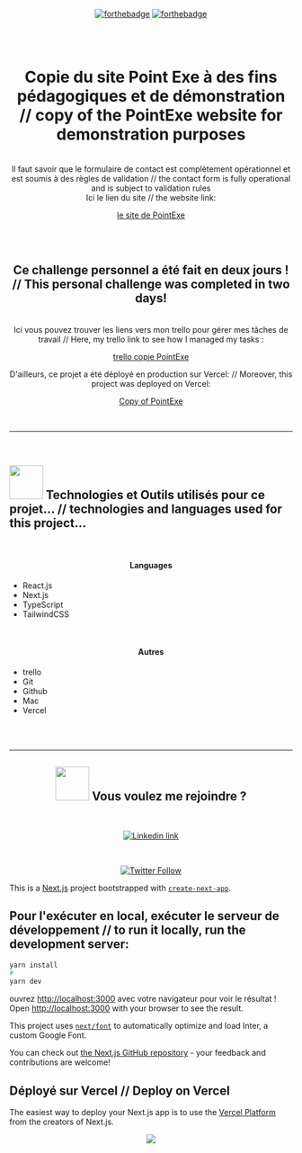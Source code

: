 <div align="center">

[![forthebadge](https://forthebadge.com/images/badges/built-by-developers.svg)](https://forthebadge.com)
[![forthebadge](https://forthebadge.com/images/badges/powered-by-coffee.svg)](https://forthebadge.com)

</div>
<br>
<br>
<div align="center">
  
# Copie du site Point Exe à des fins pédagogiques et de démonstration // copy of the PointExe website for demonstration purposes
<br>
Il faut savoir que le formulaire de contact est complètement opérationnel et est soumis à des règles de validation // the contact form is fully operational and is subject to validation rules
<br>
Ici le lien du site // the website link: 

[le site de PointExe](https://www.thepointexe.fr/)

<br>
<br>

## Ce challenge personnel a été fait en deux jours ! // This personal challenge was completed in two days!

<br>
  Ici vous pouvez trouver les liens vers mon trello pour gérer mes tâches de travail // Here, my trello link to see how I managed my tasks : 
  
  [trello copie PointExe](https://trello.com/b/K7wCZaiI/clone-pointexe)

  D'ailleurs, ce projet a été déployé en production sur Vercel: // Moreover, this project was deployed on Vercel:
  
  [Copy of PointExe](https://clone-pointexe.vercel.app/)
</div>
<br>
<hr>

<br>

## <img src="https://media.giphy.com/media/jSKBmKkvo2dPQQtsR1/giphy.gif" width="60"> Technologies et Outils utilisés pour ce projet...  // technologies and languages used for this project...

<br>

<h4 align="center">Languages</h4>

- React.js
- Next.js
- TypeScript
- TailwindCSS

</p>
<br>

<h4 align="center">Autres</h4>

- trello
- Git
- Github
- Mac
- Vercel

<br>
</div>

<br>
<hr>

<div align="center">
  
## <img src="https://media.giphy.com/media/c0nazaf7y7EPaJCtSQ/giphy.gif" width="60"> Vous voulez me rejoindre ?
  
</div>

<br>

<div align="center">
  
[![Linkedin link](https://img.shields.io/badge/LinkedIn-0077B5?style=for-the-badge&logo=linkedin&logoColor=white)](https://linkedin.com/in/christelle-gevaert-dev)

</div>  
<br>
<div align="center">
  
[![Twitter Follow](https://img.shields.io/twitter/follow/chreees79?color=1DA1F2&logo=twitter&style=for-the-badge)](https://twitter.com/chreees79)

</div>



This is a [Next.js](https://nextjs.org/) project bootstrapped with [`create-next-app`](https://github.com/vercel/next.js/tree/canary/packages/create-next-app).

## Pour l'exécuter en local, exécuter le serveur de développement // to run it locally, run the development server:


```bash
yarn install
# 
yarn dev

```
ouvrez [http://localhost:3000](http://localhost:3000) avec votre navigateur pour voir le résultat !
Open [http://localhost:3000](http://localhost:3000) with your browser to see the result.


This project uses [`next/font`](https://nextjs.org/docs/basic-features/font-optimization) to automatically optimize and load Inter, a custom Google Font.


You can check out [the Next.js GitHub repository](https://github.com/vercel/next.js/) - your feedback and contributions are welcome!

## Déployé sur Vercel // Deploy on Vercel

The easiest way to deploy your Next.js app is to use the [Vercel Platform](https://vercel.com/new?utm_medium=default-template&filter=next.js&utm_source=create-next-app&utm_campaign=create-next-app-readme) from the creators of Next.js.



<div align="center">

<img src='https://avataaars.io/?avatarStyle=Circle&topType=LongHairCurvy&accessoriesType=Blank&hairColor=Black&facialHairType=Blank&clotheType=GraphicShirt&clotheColor=Gray01&graphicType=Bat&eyeType=Happy&eyebrowType=Default&mouthType=Smile&skinColor=Pale'
/>

</div>

